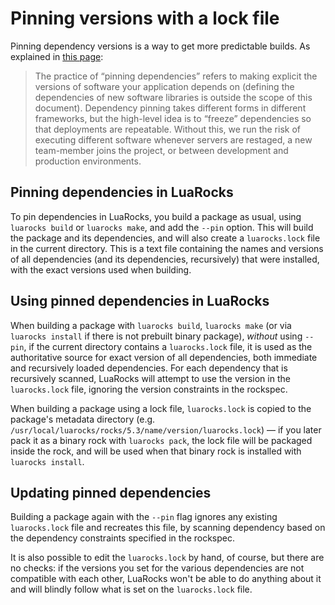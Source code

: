 # Pinning versions with a lock file

Pinning dependency versions is a way to get more predictable builds. As
explained in [this
page](https://before-you-ship.18f.gov/infrastructure/pinning-dependencies/):

> The practice of “pinning dependencies” refers to making explicit the
versions of software your application depends on (defining the dependencies of
new software libraries is outside the scope of this document). Dependency
pinning takes different forms in different frameworks, but the high-level idea
is to “freeze” dependencies so that deployments are repeatable. Without this,
we run the risk of executing different software whenever servers are restaged,
a new team-member joins the project, or between development and production
environments. 

## Pinning dependencies in LuaRocks

To pin dependencies in LuaRocks, you build a package as usual, using `luarocks
build` or `luarocks make`, and add the `--pin` option. This will build the
package and its dependencies, and will also create a `luarocks.lock` file in
the current directory. This is a text file containing the names and versions
of all dependencies (and its dependencies, recursively) that were installed,
with the exact versions used when building.

## Using pinned dependencies in LuaRocks

When building a package with `luarocks build`, `luarocks make` (or via
`luarocks install` if there is not prebuilt binary package), *without* using
`--pin`, if the current directory contains a `luarocks.lock` file, it is used
as the authoritative source for exact version of all dependencies, both
immediate and recursively loaded dependencies. For each dependency that is
recursively scanned, LuaRocks will attempt to use the version in the
`luarocks.lock` file, ignoring the version constraints in the rockspec.

When building a package using a lock file, `luarocks.lock` is copied to the
package's metadata directory (e.g.
`/usr/local/luarocks/rocks/5.3/name/version/luarocks.lock`) — if you later
pack it as a binary rock with `luarocks pack`, the lock file will be packaged
inside the rock, and will be used when that binary rock is installed with
`luarocks install`.

## Updating pinned dependencies

Building a package again with the `--pin` flag ignores any existing
`luarocks.lock` file and recreates this file, by scanning dependency based on
the dependency constraints specified in the rockspec.

It is also possible to edit the `luarocks.lock` by hand, of course, but there
are no checks: if the versions you set for the various dependencies are not
compatible with each other, LuaRocks won't be able to do anything about it and
will blindly follow what is set on the `luarocks.lock` file.

